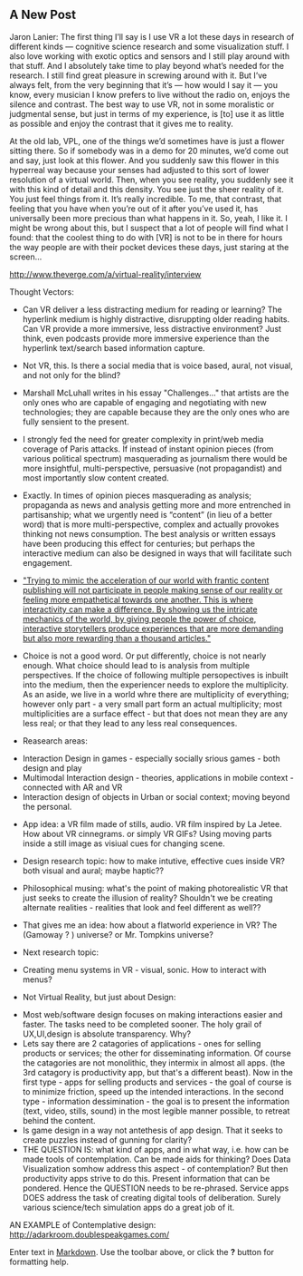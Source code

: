 ## A New Post

Jaron Lanier:
The first thing I’ll say is I use VR a lot these days in research of different kinds — cognitive science research and some visualization stuff. I also love working with exotic optics and sensors and I still play around with that stuff. And I absolutely take time to play beyond what’s needed for the research. I still find great pleasure in screwing around with it. But I’ve always felt, from the very beginning that it’s — how would I say it — you know, every musician I know prefers to live without the radio on, enjoys the silence and contrast. The best way to use VR, not in some moralistic or judgmental sense, but just in terms of my experience, is [to] use it as little as possible and enjoy the contrast that it gives me to reality.

At the old lab, VPL, one of the things we’d sometimes have is just a flower sitting there. So if somebody was in a demo for 20 minutes, we’d come out and say, just look at this flower. And you suddenly saw this flower in this hyperreal way because your senses had adjusted to this sort of lower resolution of a virtual world. Then, when you see reality, you suddenly see it with this kind of detail and this density. You see just the sheer reality of it. You just feel things from it. It’s really incredible. To me, that contrast, that feeling that you have when you’re out of it after you’ve used it, has universally been more precious than what happens in it. So, yeah, I like it. I might be wrong about this, but I suspect that a lot of people will find what I found: that the coolest thing to do with [VR] is not to be in there for hours the way people are with their pocket devices these days, just staring at the screen…

http://www.theverge.com/a/virtual-reality/interview


Thought Vectors:
+ Can VR deliver a less distracting medium for reading or learning? The hyperlink medium is highly distractive, disruppting older reading habits. Can VR provide a more immersive, less distractive environment? Just think, even podcasts provide more immersive experience than the hyperlink text/search based information capture.

+ Not VR, this. Is there a social media that is voice based, aural, not visual, and not only for the blind?

+ Marshall McLuhall writes in his essay "Challenges..." that artists are the only ones who are capable of engaging and negotiating with new technologies; they are capable because they are the only ones who are fully sensient to the present.

+ I strongly fed the need for greater complexity in print/web media coverage of Paris attacks. If instead of instant opinion pieces (from various political spectrum) masquerading as journalism there would be more insightful, multi-perspective, persuasive (not propagandist) and most importantly slow content created.

+ Exactly. In times of opinion pieces masquerading as analysis; propaganda as news and analysis getting more and more entrenched in partisanship; what we urgently need is “content” (in lieu of a better word) that is more multi-perspective, complex and actually provokes thinking not news consumption. The best analysis or written essays have been producing this effect for centuries; but perhaps the interactive medium can also be designed in ways that will facilitate such engagement.

+ ["Trying to mimic the acceleration of our world with frantic content publishing will not participate in people making sense of our reality or feeling more empathetical towards one another. This is where interactivity can make a difference. By showing us the intricate mechanics of the world, by giving people the power of choice, interactive storytellers produce experiences that are more demanding but also more rewarding than a thousand articles."](https://medium.com/reinventing-storytelling/what-is-interactive-storytelling-46bfdd2a8780#.et6j5mqda)
 -  Choice is not a good word. Or put differently, choice is not nearly enough. What choice should lead to is analysis from multiple perspectives. If the choice of following multiple persopectives is inbuilt into the medium, then the experiencer needs to explore the multiplicity. As an aside, we live in a world whre there are multiplicity of everything; however only part - a very small part form an actual multiplicity; most multiplicities are a surface effect - but that does not mean they are any less real; or that they lead to any less real consequences. 
 
+ Reasearch areas:
- Interaction Design in games - especially socially srious games - both design and play
- Multimodal Interaction design - theories, applications in mobile context - connected with AR and VR
- Interaction design of objects in Urban or social context; moving beyond the personal. 

+ App idea: a VR film made of stills, audio. VR film inspired by La Jetee. How about VR cinnegrams. or simply VR GIFs? Using moving parts inside a still image as visiual cues for changing scene.

+ Design research topic: how to make intutive, effective cues inside VR? both visual and aural; maybe haptic??

+ Philosophical musing: what's the point of making photorealistic VR that just seeks to create the illusion of reality? Shouldn't we be creating alternate realities - realities that look and feel different as well??
 - That gives me an idea: how about a flatworld experience in VR? The (Gamoway ? ) universe? or Mr. Tompkins universe?
 
 + Next research topic:
 
- Creating menu systems in VR - visual, sonic. How to interact with menus?

+ Not Virtual Reality, but just about Design:

- Most web/software design focuses on making interactions easier and faster. The tasks need to be completed sooner. The holy grail of UX,UI,design is absolute transparency. Why? 
- Lets say there are 2 catagories of applications - ones for selling products or services; the other for disseminating information. Of course the catagories are not monolithic, they intermix in almost all apps. (the 3rd catagory is productivity app, but that's a different beast). Now in the first type - apps for selling products and services - the goal of course is to minimize friction, speed up the intended interactions. In the second type - information dessimination - the goal is to present the information (text, video, stills, sound) in the most legible manner possible, to retreat behind the content. 
- Is game design in a way not antethesis of app design. That it seeks to create puzzles instead of gunning for clarity?
- THE QUESTION IS: what kind of apps, and in what way, i.e. how can be made tools of contemplation. Can be made aids for thinking? Does Data Visualization somhow address this aspect - of contemplation? But then productivity apps strive to do this. Present information that can be pondered. Hence the QUESTION needs to be re-phrased. Service apps DOES address the task of creating digital tools of deliberation. Surely various science/tech simulation apps do a great job of it.

AN EXAMPLE of Contemplative design: http://adarkroom.doublespeakgames.com/



Enter text in [Markdown](http://daringfireball.net/projects/markdown/). Use the toolbar above, or click the **?** button for formatting help.
